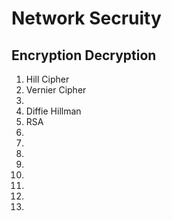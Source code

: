 # Network Secruity
## Encryption Decryption
<ol>
<li> Hill Cipher
<li> Vernier Cipher
<li> 
<li> Diffie Hillman
<li> RSA
<li> 
<li> 
<li> 
<li> 
<li> 
<li> 
<li> 
<li> 
</ol>

